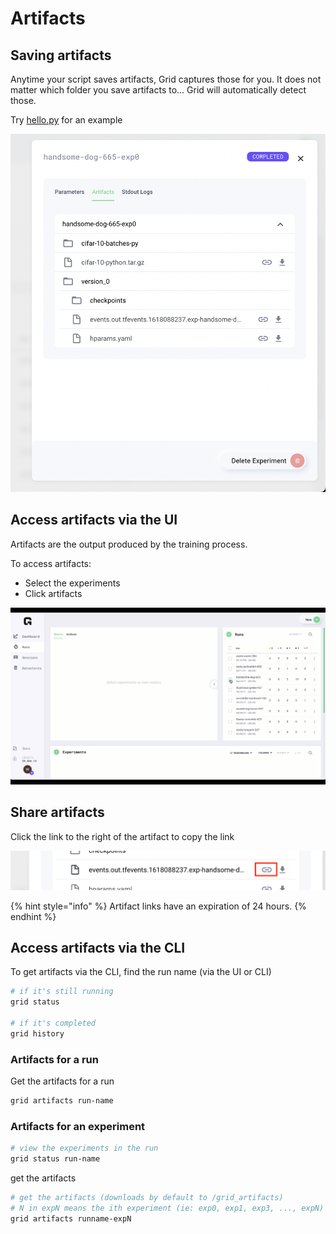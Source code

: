 # Artifacts

## Saving artifacts

Anytime your script saves artifacts, Grid captures those for you. It does not matter which folder you save artifacts to... Grid will automatically detect those.

Try [hello.py](https://github.com/williamFalcon/hello/blob/main/hello.py) for an example

![](../../../.gitbook/assets/image%20%2890%29.png)

## Access artifacts via the UI

Artifacts are the output produced by the training process.

To access artifacts:

* Select the experiments
* Click artifacts

![](../../../.gitbook/assets/art.gif)

## Share artifacts

Click the link to the right of the artifact to copy the link

![](../../../.gitbook/assets/im.png)

{% hint style="info" %}
Artifact links have an expiration of 24 hours.
{% endhint %}

## Access artifacts via the CLI

To get artifacts via the CLI, find the run name \(via the UI or CLI\)

```bash
# if it's still running
grid status

# if it's completed
grid history
```

### Artifacts for a run

Get the artifacts for a run

```bash
grid artifacts run-name
```

### Artifacts for an experiment

```bash
# view the experiments in the run
grid status run-name
```

get the artifacts

```bash
# get the artifacts (downloads by default to /grid_artifacts)
# N in expN means the ith experiment (ie: exp0, exp1, exp3, ..., expN)
grid artifacts runname-expN
```

